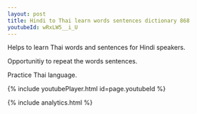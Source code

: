 ```yaml
---
layout: post
title: Hindi to Thai learn words sentences dictionary 868 
youtubeId: wRxLW5__i_U
---
```

 
 
Helps to learn Thai words and sentences for Hindi speakers.

Opportunitiy to repeat the words sentences. 

Practice Thai language. 
 
{% include youtubePlayer.html id=page.youtubeId %}
 
 
{% include analytics.html %}
